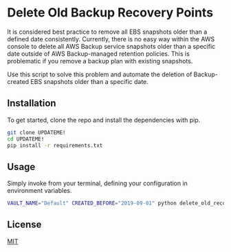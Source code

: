 # Delete Old Backup Recovery Points

It is considered best practice to remove all EBS snapshots older than a defined date consistently. Currently, there is no easy way within the AWS console to delete all AWS Backup service snapshots older than a specific date outside of AWS Backup-managed retention policies. This is problematic if you remove a backup plan with existing snapshots.

Use this script to solve this problem and automate the deletion of Backup-created EBS snapshots older than a specific date.

## Installation

To get started, clone the repo and install the dependencies with pip.

```bash
git clone UPDATEME!
cd UPDATEME!
pip install -r requirements.txt
```

## Usage

Simply invoke from your terminal, defining your configuration in environment variables.

```bash
VAULT_NAME="Default" CREATED_BEFORE="2019-09-01" python delete_old_recovery_points.py
```

## License

[MIT](https://choosealicense.com/licenses/mit/)
